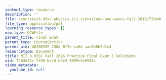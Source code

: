 ```yaml
---
content_type: resource
description: ''
file: /courses/8-03sc-physics-iii-vibrations-and-waves-fall-2016/7204d82c7336bcc6b3c53099e1e8535c_MIT8_03SCF16_PracticeFinalExam3_Solutions.pdf
file_type: application/pdf
learning_resource_types: []
ocw_type: OCWFile
parent_title: Final Exam
parent_type: CourseSection
parent_uid: 40206992-200d-017e-ca64-aac5b6b7d1e4
resourcetype: Document
title: MIT 8.03SC Fall 2016 Practice Final Exam 3 Solutions
uid: 7204d82c-7336-bcc6-b3c5-3099e1e8535c
video_metadata:
  youtube_id: null
---
```

